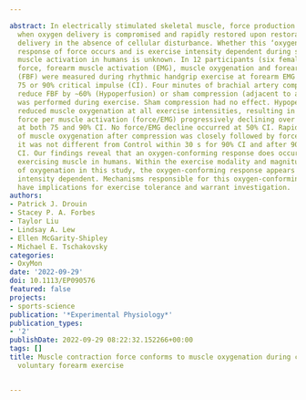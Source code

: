 ---
abstract: In electrically stimulated skeletal muscle, force production is downregulated
  when oxygen delivery is compromised and rapidly restored upon restoration of oxygen
  delivery in the absence of cellular disturbance. Whether this ‘oxygen-conforming’
  response of force occurs and is exercise intensity dependent during stable voluntary
  muscle activation in humans is unknown. In 12 participants (six female), handgrip
  force, forearm muscle activation (EMG), muscle oxygenation and forearm blood flow
  (FBF) were measured during rhythmic handgrip exercise at forearm EMG achieving 50,
  75 or 90% critical impulse (CI). Four minutes of brachial artery compression to
  reduce FBF by ∼60% (Hypoperfusion) or sham compression (adjacent to artery; Control)
  was performed during exercise. Sham compression had no effect. Hypoperfusion rapidly
  reduced muscle oxygenation at all exercise intensities, resulting in contraction
  force per muscle activation (force/EMG) progressively declining over 4 min by ∼16%
  at both 75 and 90% CI. No force/EMG decline occurred at 50% CI. Rapid restoration
  of muscle oxygenation after compression was closely followed by force/EMG such that
  it was not different from Control within 30 s for 90% CI and after 90 s for 75%
  CI. Our findings reveal that an oxygen-conforming response does occur in voluntary
  exercising muscle in humans. Within the exercise modality and magnitude of fluctuation
  of oxygenation in this study, the oxygen-conforming response appears to be exercise
  intensity dependent. Mechanisms responsible for this oxygen-conforming response
  have implications for exercise tolerance and warrant investigation.
authors:
- Patrick J. Drouin
- Stacey P. A. Forbes
- Taylor Liu
- Lindsay A. Lew
- Ellen McGarity‐Shipley
- Michael E. Tschakovsky
categories:
- OxyMon
date: '2022-09-29'
doi: 10.1113/EP090576
featured: false
projects:
- sports-science
publication: '*Experimental Physiology*'
publication_types:
- '2'
publishDate: 2022-09-29 08:22:32.152266+00:00
tags: []
title: Muscle contraction force conforms to muscle oxygenation during constant‐activation
  voluntary forearm exercise

---
